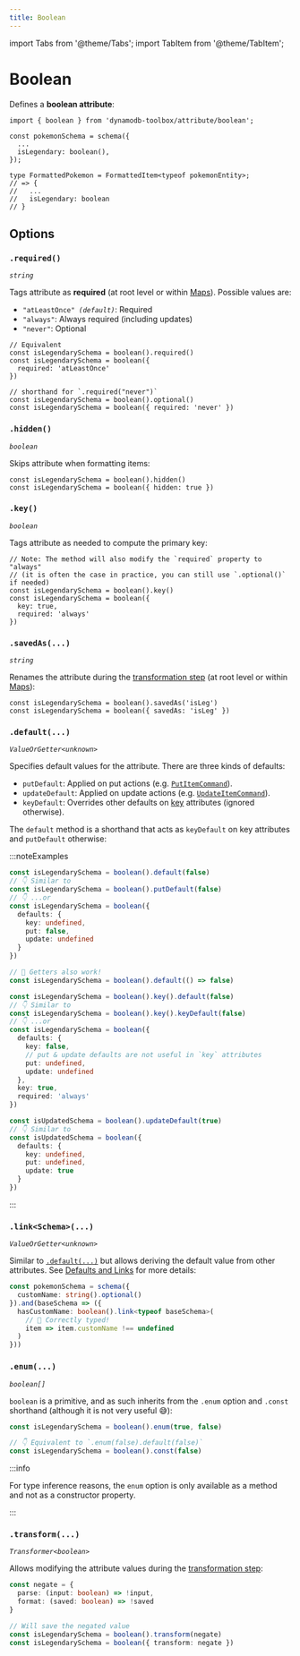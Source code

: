 ```yaml
---
title: Boolean
---
```


import Tabs from '@theme/Tabs';
import TabItem from '@theme/TabItem';

# Boolean

Defines a **boolean attribute**:

```tsx
import { boolean } from 'dynamodb-toolbox/attribute/boolean';

const pokemonSchema = schema({
  ...
  isLegendary: boolean(),
});

type FormattedPokemon = FormattedItem<typeof pokemonEntity>;
// => {
//   ...
//   isLegendary: boolean
// }
```

## Options

### `.required()`

<p style={{ marginTop: '-15px' }}><i><code>string</code></i></p>

Tags attribute as **required** (at root level or within [Maps](./8-maps.md)). Possible values are:

- <code>"atLeastOnce" <i>(default)</i></code>: Required
- `"always"`: Always required (including updates)
- `"never"`: Optional

```tsx
// Equivalent
const isLegendarySchema = boolean().required()
const isLegendarySchema = boolean({
  required: 'atLeastOnce'
})

// shorthand for `.required("never")`
const isLegendarySchema = boolean().optional()
const isLegendarySchema = boolean({ required: 'never' })
```

### `.hidden()`

<p style={{ marginTop: '-15px' }}><i><code>boolean</code></i></p>

Skips attribute when formatting items:

```tsx
const isLegendarySchema = boolean().hidden()
const isLegendarySchema = boolean({ hidden: true })
```

### `.key()`

<p style={{ marginTop: '-15px' }}><i><code>boolean</code></i></p>

Tags attribute as needed to compute the primary key:

```tsx
// Note: The method will also modify the `required` property to "always"
// (it is often the case in practice, you can still use `.optional()` if needed)
const isLegendarySchema = boolean().key()
const isLegendarySchema = boolean({
  key: true,
  required: 'always'
})
```

### `.savedAs(...)`

<p style={{ marginTop: '-15px' }}><i><code>string</code></i></p>

Renames the attribute during the [transformation step](../4-schemas/4-actions/1-parse.md) (at root level or within [Maps](./8-maps.md)):

```tsx
const isLegendarySchema = boolean().savedAs('isLeg')
const isLegendarySchema = boolean({ savedAs: 'isLeg' })
```

### `.default(...)`

<p style={{ marginTop: '-15px' }}><i><code>ValueOrGetter&lt;unknown&gt;</code></i></p>

Specifies default values for the attribute. There are three kinds of defaults:

- `putDefault`: Applied on put actions (e.g. [`PutItemCommand`](../3-entities/3-actions/2-put-item/index.md)).
- `updateDefault`: Applied on update actions (e.g. [`UpdateItemCommand`](../3-entities/3-actions/3-update-item/index.md)).
- `keyDefault`: Overrides other defaults on [key](#key) attributes (ignored otherwise).

The `default` method is a shorthand that acts as `keyDefault` on key attributes and `putDefault` otherwise:

:::noteExamples

<Tabs>
<TabItem value="put" label="Put">

```ts
const isLegendarySchema = boolean().default(false)
// 👇 Similar to
const isLegendarySchema = boolean().putDefault(false)
// 👇 ...or
const isLegendarySchema = boolean({
  defaults: {
    key: undefined,
    put: false,
    update: undefined
  }
})

// 🙌 Getters also work!
const isLegendarySchema = boolean().default(() => false)
```

</TabItem>
<TabItem value="key" label="Key">

```ts
const isLegendarySchema = boolean().key().default(false)
// 👇 Similar to
const isLegendarySchema = boolean().key().keyDefault(false)
// 👇 ...or
const isLegendarySchema = boolean({
  defaults: {
    key: false,
    // put & update defaults are not useful in `key` attributes
    put: undefined,
    update: undefined
  },
  key: true,
  required: 'always'
})
```

</TabItem>
<TabItem value="update" label="Update">

```ts
const isUpdatedSchema = boolean().updateDefault(true)
// 👇 Similar to
const isUpdatedSchema = boolean({
  defaults: {
    key: undefined,
    put: undefined,
    update: true
  }
})
```

</TabItem>
</Tabs>

:::

### `.link<Schema>(...)`

<p style={{ marginTop: '-15px' }}><i><code>ValueOrGetter&lt;unknown&gt;</code></i></p>

Similar to [`.default(...)`](#default) but allows deriving the default value from other attributes. See [Defaults and Links](../4-schemas/3-defaults-and-links/index.md) for more details:

```ts
const pokemonSchema = schema({
  customName: string().optional()
}).and(baseSchema => ({
  hasCustomName: boolean().link<typeof baseSchema>(
    // 🙌 Correctly typed!
    item => item.customName !== undefined
  )
}))
```

### `.enum(...)`

<p style={{ marginTop: '-15px' }}><i><code>boolean[]</code></i></p>

`boolean` is a primitive, and as such inherits from the `.enum` option and `.const` shorthand (although it is not very useful 😅):

```ts
const isLegendarySchema = boolean().enum(true, false)

// 👇 Equivalent to `.enum(false).default(false)`
const isLegendarySchema = boolean().const(false)
```

:::info

For type inference reasons, the `enum` option is only available as a method and not as a constructor property.

:::

### `.transform(...)`

<p style={{ marginTop: '-15px' }}><i><code>Transformer&lt;boolean&gt;</code></i></p>

Allows modifying the attribute values during the [transformation step](../4-schemas/4-actions/1-parse.md):

```ts
const negate = {
  parse: (input: boolean) => !input,
  format: (saved: boolean) => !saved
}

// Will save the negated value
const isLegendarySchema = boolean().transform(negate)
const isLegendarySchema = boolean({ transform: negate })
```
